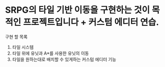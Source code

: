 # SRPG의 타일 기반 이동을 구현하는 것이 목적인 프로젝트입니다 + 커스텀 에디터 연습.

구현 할 목록

1. 타일 시스템
2. 타일 위에 유닛과 A*를 사용한 유닛의 이동
3. 타일을 원하는대로 배치할 수 있게하는 커스텀 에디터 기능
